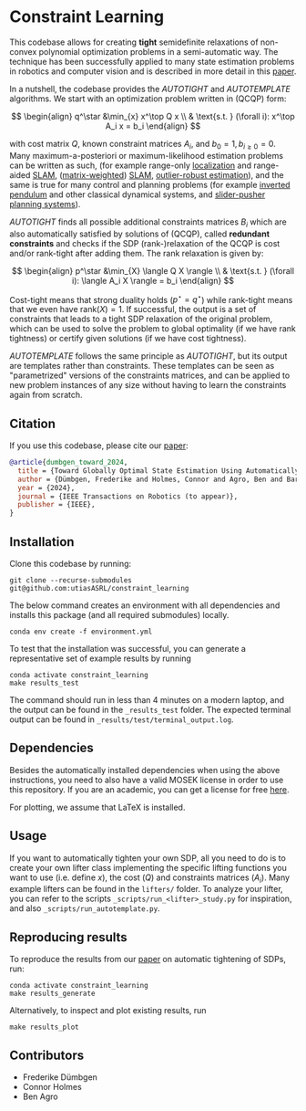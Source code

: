 # Constraint Learning

This codebase allows for creating **tight** semidefinite relaxations of non-convex polynomial optimization problems in a semi-automatic way. The technique has been successfully applied to many state estimation problems in robotics and computer vision and is described in more detail in this [paper](http://arxiv.org/abs/2308.05783). 

In a nutshell, the codebase provides the *AUTOTIGHT* and *AUTOTEMPLATE* algorithms. We start with an optimization problem written in (QCQP) form:

$$ 
\begin{align} q^\star &\min_{x} x^\top Q x  \\ 
& \text{s.t. } (\forall i): x^\top A_i x = b_i
\end{align} 
$$

with cost matrix $Q$, known constraint matrices $A_i$, and $b_0=1, b_{i\geq 0}=0$. Many maximum-a-posteriori or maximum-likelihood estimation problems can be written as such, (for example range-only [localization](https://arxiv.org/abs/2209.04266) and range-aided [SLAM](https://arxiv.org/abs/2302.11614), ([matrix-weighted](https://arxiv.org/abs/2308.07275)) [SLAM](https://arxiv.org/abs/1612.07386), [outlier-robust estimation](https://ieeexplore.ieee.org/abstract/document/9785843)), and the same is true for many control and planning problems (for example [inverted pendulum](https://arxiv.org/abs/2406.05846) and other classical dynamical systems, and [slider-pusher planning systems](https://arxiv.org/abs/2402.10312)). 

*AUTOTIGHT* finds all possible additional constraints matrices $B_i$ which are also automatically satisfied by solutions of (QCQP), called **redundant constraints** and checks if the SDP (rank-)relaxation of the QCQP is cost and/or rank-tight after adding them. The rank relaxation is given by:

$$ 
\begin{align} p^\star &\min_{X} \langle Q X \rangle  \\ 
& \text{s.t. } (\forall i): \langle A_i X \rangle = b_i
\end{align} 
$$

Cost-tight means that strong duality holds ($p^\star = q^\star$) while rank-tight means that we even have $\text{rank}(X)=1$.
If successful, the output is a set of constraints that leads to a tight SDP relaxation of the original problem, which can be used to solve the problem to global optimality (if we have rank tightness) or certify given solutions (if we have cost tightness). 

*AUTOTEMPLATE* follows the same principle as *AUTOTIGHT*, but its output are templates rather than constraints. These templates can be seen as "parametrized" versions of the constraints matrices, and can be applied to new problem instances of any size without having to learn the constraints again from scratch. 

## Citation
If you use this codebase, please cite our [paper](http://arxiv.org/abs/2308.05783):

```bibtex
@article{dumbgen_toward_2024,
  title = {Toward Globally Optimal State Estimation Using Automatically Tightened Semidefinite Relaxations},
  author = {Dümbgen, Frederike and Holmes, Connor and Agro, Ben and Barfoot, Timothy D.},
  year = {2024},
  journal = {IEEE Transactions on Robotics (to appear)},
  publisher = {IEEE},
}
```

## Installation

Clone this codebase by running:
```
git clone --recurse-submodules git@github.com:utiasASRL/constraint_learning
```

The below command creates an environment with all dependencies and installs this package (and all required submodules) locally.
```
conda env create -f environment.yml
```

To test that the installation was successful, you can generate a representative set of example results by running
```
conda activate constraint_learning 
make results_test
```
The command should run in less than 4 minutes on a modern laptop, and the output can be found in the `_results_test` folder. The expected terminal output can be found in `_results/test/terminal_output.log`.

## Dependencies

Besides the automatically installed dependencies when using the above instructions, you need to also have a valid MOSEK license in order to use this repository. If you are an academic, you can get a license for free [here](https://www.mosek.com/license/request/?i=acp).

For plotting, we assume that LaTeX is installed.

## Usage

If you want to automatically tighten your own SDP, all you need to do is to create your own lifter class implementing the specific lifting functions you want to use (i.e. define $x$), the cost ($Q$) and constraints matrices ($A_i$). Many example lifters can be found in the `lifters/` folder. To analyze your lifter, you can refer to the scripts `_scripts/run_<lifter>_study.py` for inspiration, and also `_scripts/run_autotemplate.py`.

## Reproducing results

To reproduce the results from our [paper](https://arxiv.org/abs/2308.05783) on automatic tightening of SDPs, run:
```
conda activate constraint_learning 
make results_generate
```

Alternatively, to inspect and plot existing results, run
```
make results_plot
```

## Contributors

- Frederike Dümbgen
- Connor Holmes
- Ben Agro
